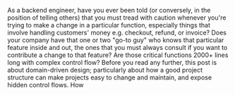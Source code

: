 As a backend engineer, have you ever been told (or conversely, in the position of telling others) that you must tread with caution whenever you're trying to make a change in a particular function, especially things that involve handling customers' money e.g. checkout, refund, or invoice? Does your company have that one or two "go-to guy" who knows that particular feature inside and out, the ones that you must always consult if you want to contribute a change to that feature? Are those critical functions 2000+ lines long with complex control flow?
Before you read any further, this post is about domain-driven design; particularly about how a good project structure can make projects easy to change and maintain, and expose hidden control flows.
How 